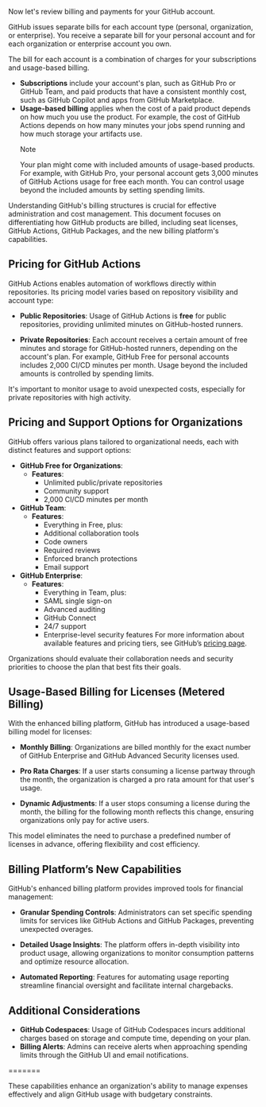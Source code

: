 Now let's review billing and payments for your GitHub account.

GitHub issues separate bills for each account type (personal, organization, or enterprise). You receive a separate bill for your personal account and for each organization or enterprise account you own.

The bill for each account is a combination of charges for your subscriptions and usage-based billing.

- **Subscriptions** include your account's plan, such as GitHub Pro or GitHub Team, and paid products that have a consistent monthly cost, such as GitHub Copilot and apps from GitHub Marketplace.
- **Usage-based billing** applies when the cost of a paid product depends on how much you use the product. For example, the cost of GitHub Actions depends on how many minutes your jobs spend running and how much storage your artifacts use.
  > [!NOTE]
  > Your plan might come with included amounts of usage-based products. For example, with GitHub Pro, your personal account gets 3,000 minutes of GitHub Actions usage for free each month. You can control usage beyond the included amounts by setting spending limits.

Understanding GitHub's billing structures is crucial for effective administration and cost management. This document focuses on differentiating how GitHub products are billed, including seat licenses, GitHub Actions, GitHub Packages, and the new billing platform's capabilities.

## Pricing for GitHub Actions

GitHub Actions enables automation of workflows directly within repositories. Its pricing model varies based on repository visibility and account type:

- **Public Repositories**: Usage of GitHub Actions is **free** for public repositories, providing unlimited minutes on GitHub-hosted runners.
    
- **Private Repositories**: Each account receives a certain amount of free minutes and storage for GitHub-hosted runners, depending on the account's plan. For example, GitHub Free for personal accounts includes 2,000 CI/CD minutes per month. Usage beyond the included amounts is controlled by spending limits.
    
It's important to monitor usage to avoid unexpected costs, especially for private repositories with high activity.

## Pricing and Support Options for Organizations

GitHub offers various plans tailored to organizational needs, each with distinct features and support options:

- **GitHub Free for Organizations**:
    - **Features**:
        - Unlimited public/private repositories
        - Community support
        - 2,000 CI/CD minutes per month
- **GitHub Team**:
    - **Features**:
        - Everything in Free, plus:
        - Additional collaboration tools
        - Code owners
        - Required reviews
        - Enforced branch protections
        - Email support
- **GitHub Enterprise**:
    - **Features**:
        - Everything in Team, plus:
        - SAML single sign-on
        - Advanced auditing
        - GitHub Connect
        - 24/7 support
        - Enterprise-level security features
For more information about available features and pricing tiers, see GitHub’s [pricing page](https://github.com/pricing).

Organizations should evaluate their collaboration needs and security priorities to choose the plan that best fits their goals.

## Usage-Based Billing for Licenses (Metered Billing)

With the enhanced billing platform, GitHub has introduced a usage-based billing model for licenses:

- **Monthly Billing**: Organizations are billed monthly for the exact number of GitHub Enterprise and GitHub Advanced Security licenses used.
    
- **Pro Rata Charges**: If a user starts consuming a license partway through the month, the organization is charged a pro rata amount for that user's usage.
    
- **Dynamic Adjustments**: If a user stops consuming a license during the month, the billing for the following month reflects this change, ensuring organizations only pay for active users.
    

This model eliminates the need to purchase a predefined number of licenses in advance, offering flexibility and cost efficiency.

## Billing Platform’s New Capabilities

GitHub's enhanced billing platform provides improved tools for financial management:

- **Granular Spending Controls**: Administrators can set specific spending limits for services like GitHub Actions and GitHub Packages, preventing unexpected overages.
    
- **Detailed Usage Insights**: The platform offers in-depth visibility into product usage, allowing organizations to monitor consumption patterns and optimize resource allocation.
    
- **Automated Reporting**: Features for automating usage reporting streamline financial oversight and facilitate internal chargebacks.

## **Additional Considerations**

- **GitHub Codespaces**: Usage of GitHub Codespaces incurs additional charges based on storage and compute time, depending on your plan.
- **Billing Alerts**: Admins can receive alerts when approaching spending limits through the GitHub UI and email notifications.

=======
    
These capabilities enhance an organization's ability to manage expenses effectively and align GitHub usage with budgetary constraints.

